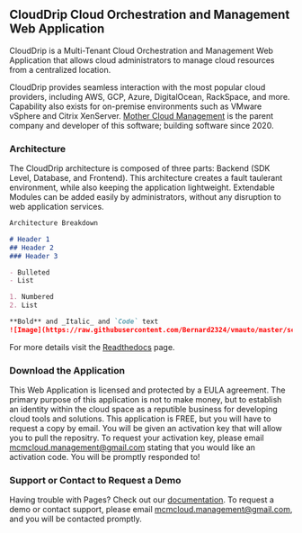 ## CloudDrip Cloud Orchestration and Management Web Application

CloudDrip is a Multi-Tenant Cloud Orchestration and Management Web Application that allows cloud administrators to manage cloud resources from a centralized location.

CloudDrip provides seamless interaction with the most popular cloud providers, including AWS, GCP, Azure, DigitalOcean, RackSpace, and more.  Capability also exists for on-premise environments such as VMware vSphere and Citrix XenServer. [Mother Cloud Management](https://MotherCloudManagement.github.io/MotherCloudManagement/) is the parent company and developer of this software; building software since 2020.

### Architecture

The CloudDrip architecture is composed of three parts: Backend (SDK Level, Database, and Frontend).  This architecture creates a fault taulerant environment, while also keeping the application lightweight.  Extendable Modules can be added easily by administrators, without any disruption to web application services.


```markdown
Architecture Breakdown

# Header 1
## Header 2
### Header 3

- Bulleted
- List

1. Numbered
2. List

**Bold** and _Italic_ and `Code` text
![Image](https://raw.githubusercontent.com/Bernard2324/vmauto/master/screenshots/screen03.png)
```

For more details visit the [Readthedocs](https://clouddrip.readthedocs.io/en/latest/) page.

### Download the Application

This Web Application is licensed and protected by a EULA agreement.  The primary purpose of this application is not to make money, but to establish an identity within the cloud space as a reputible business for developing cloud tools and solutions.  This application is FREE, but you will have to request a copy by email.  You will be given an activation key that will allow you to pull the repositry.  To request your activation key, please email [mcmcloud.management@gmail.com](mailto:mcmcloud.management@gmail.com) stating that you would like an activation code.  You will be promptly responded to!

### Support or Contact to Request a Demo

Having trouble with Pages? Check out our [documentation](https://clouddrip.readthedocs.io/en/latest/).  To request a demo or contact support, please email [mcmcloud.management@gmail.com](mailto:mcmcloud.management@gmail.com), and you will be contacted promptly.

